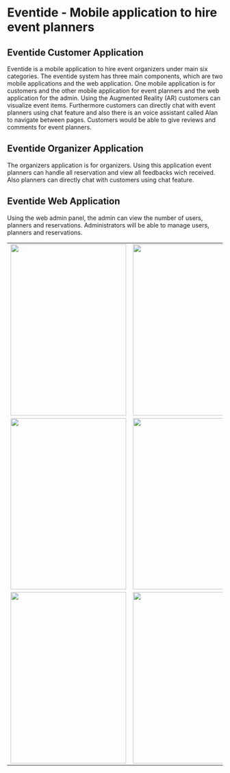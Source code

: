 # Eventide - Mobile application to hire event planners

## Eventide Customer Application

Eventide is a mobile application to hire event organizers under main six categories. The eventide system has three main components, which are two mobile applications and the web application. One mobile application is for customers and the other mobile application for event planners and the web application for the admin. Using the Augmented Reality (AR) customers can visualize event items. Furthermore customers can directly chat 
with event planners using chat feature and also there is an voice assistant called Alan to navigate between pages. Customers would be able to give reviews and comments for event planners.

## Eventide Organizer Application

The organizers application is for organizers. Using this application event planners can handle all reservation and view all feedbacks wich received. Also planners can directly chat with customers using chat feature.

## Eventide Web Application

Using the web admin panel, the admin can view the number of users, planners and reservations. Administrators will be able to manage users, planners and reservations.


<table border="0">
  <tr>
    <td><img src="https://github.com/AnjanaDeAbrew/Eventide/assets/102325586/6c493c08-a29c-4e8f-b1b6-143dd710df20" height="400" width="270" ></td>
    <td><img src="https://github.com/AnjanaDeAbrew/Eventide/assets/102325586/eba1594b-5a77-43ba-a77c-0d411cb8afcf" height="400" width="270" ></td>
    <td><img src="https://github.com/AnjanaDeAbrew/Eventide/assets/102325586/93b03fb4-7621-440c-9f31-c18a422c0510" height="400" width="270" ></td>
     <td><img src="https://github.com/AnjanaDeAbrew/Eventide/assets/102325586/cd40fe70-0684-4697-9b28-17f72b7fe831" height="400" width="270" ></td>
    
  </tr>
    <tr>
      <td><img src="https://github.com/AnjanaDeAbrew/Eventide/assets/102325586/7c311755-cef5-48f7-a461-2d4a989eb97c" height="400" width="270" ></td>
    <td><img src="https://github.com/AnjanaDeAbrew/Eventide/assets/102325586/da01d762-d43d-432a-8450-7b8f1883e237" height="400" width="270" ></td>
     <td><img src="https://github.com/AnjanaDeAbrew/Eventide/assets/102325586/01332711-372a-4813-8259-1cacce7118de" height="400" width="270" ></td>
       <td><img src="https://github.com/AnjanaDeAbrew/Eventide/assets/102325586/e7479b5b-4573-4732-b5ea-2e537cf5a8e1" height="400" width="270" ></td>
     
  </tr>
  <tr>
    <td><img src="https://github.com/AnjanaDeAbrew/Eventide/assets/102325586/83f23b1e-5535-4223-85f8-32b8adcc8c5f" height="400" width="270" ></td>
    <td><img src="https://github.com/AnjanaDeAbrew/Eventide/assets/102325586/66089b73-bce7-4d66-abe0-291c2d12d630" height="400" width="270" ></td>
       <td><img src="https://github.com/AnjanaDeAbrew/Eventide/assets/102325586/1cc40325-1b6d-4061-a12d-6692f819141e" height="400" width="270" ></td>
     <td><img src="https://github.com/AnjanaDeAbrew/Eventide/assets/102325586/93fe2bbf-735a-47dc-932a-2e446c19d80e" height="400" width="270" ></td>
  </tr>
 </table><br>




